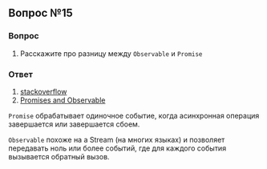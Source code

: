 ## Вопрос №15

### Вопрос 

1) Расскажите про разницу между `Observable` и `Promise`

### Ответ

1) [stackoverflow](https://stackoverflow.com/questions/37364973/what-is-the-difference-between-promises-and-observables) 
1) [Promises and Observable](https://www.geeksforgeeks.org/what-is-the-difference-between-promises-and-observables-in-angular/) 

`Promise` обрабатывает одиночное событие, когда асинхронная операция завершается или завершается сбоем.

`Observable` похоже на a Stream (на многих языках) и позволяет передавать ноль или более событий, где для каждого события вызывается обратный вызов.